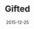 ---
title: Gifted
date: 2015-12-25
extra: 
    cover: /covers/retrylife/gifted.jpg
    artists:
        - Evan Pratten
    urls:
        spotify: https://open.spotify.com/album/7nXctp6NPvSeHcwpGfmvlP
        apple_music: https://music.apple.com/us/album/gifted/1626565104
---